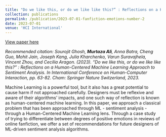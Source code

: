 ```yaml
---
title: "Do we like this, or do we like like this?” : Reflections on a Human-Centered Machine Learning Approach to Sentiment Analysis"
collection: publications
permalink: /publication/2023-07-01-fanfiction-emotions-number-2
date: 2023-07-01
venue: 'HCI International'
---
```


[View paper here](https://link.springer.com/chapter/10.1007/978-3-031-35891-3_5)

_Recommended citation: Sourojit Ghosh, **Murtaza Ali**, Anna Batra, Cheng Guo, Mohit Jain, Joseph Kang, Julia Kharchenko, Varun Suravajhela, Vincent Zhou, and Cecilia Aragon. (2023). “Do we like this, or do we like like this?” : Reflections on a Human-Centered Machine Learning Approach to Sentiment Analysis. In International Conference on Human-Computer Interaction, pp. 63-82. Cham: Springer Nature Switzerland, 2023._

Machine Learning is a powerful tool, but it also has a great potential to cause harm if not approached carefully. Designers must be reflexive and aware of their algorithms’ impacts, and one such way of reflection is known as human-centered machine learning. In this paper, we approach a classical problem that has been approached through ML - sentiment analysis - through a Human-Centered Machine Learning lens. Through a case study of trying to differentiate between degrees of positive emotions in reviews of online fanfiction, we offer a set of recommendations for future designers of ML-driven sentiment analysis algorithms.